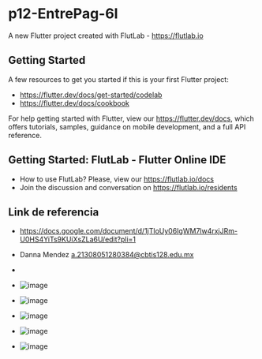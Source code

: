 # p12-EntrePag-6I

A new Flutter project created with FlutLab - https://flutlab.io

## Getting Started

A few resources to get you started if this is your first Flutter project:

- https://flutter.dev/docs/get-started/codelab
- https://flutter.dev/docs/cookbook

For help getting started with Flutter, view our
https://flutter.dev/docs, which offers tutorials,
samples, guidance on mobile development, and a full API reference.

## Getting Started: FlutLab - Flutter Online IDE

- How to use FlutLab? Please, view our https://flutlab.io/docs
- Join the discussion and conversation on https://flutlab.io/residents
  
## Link de referencia
- https://docs.google.com/document/d/1jTloUy06IgWM7lw4rxjJRm-U0HS4YiTs9KUiXsZLa6U/edit?pli=1
- Danna Mendez a.21308051280384@cbtis128.edu.mx
- 
- ![image](https://github.com/MendezD128/p12-EntrePag-6I/assets/143744206/f905c13a-6d55-44cd-8bdd-810560e6dada)
- ![image](https://github.com/MendezD128/p12-EntrePag-6I/assets/143744206/e62e812b-9e3c-4745-8efe-c2e01d90ea61)

- ![image](https://github.com/MendezD128/p12-EntrePag-6I/assets/143744206/074ce26e-c4d3-4f00-8b74-d94e9eb2bedc)
- ![image](https://github.com/MendezD128/p12-EntrePag-6I/assets/143744206/b256695a-265f-4bf6-832e-ddd61d8b8229)
- ![image](https://github.com/MendezD128/p12-EntrePag-6I/assets/143744206/5517bb8a-2af4-426d-b620-25e58b216209)



